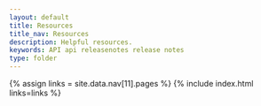 ```yaml
---
layout: default
title: Resources
title_nav: Resources
description: Helpful resources.
keywords: API api releasenotes release notes
type: folder
---
```


{% assign links = site.data.nav[11].pages %}
{% include index.html links=links %}
